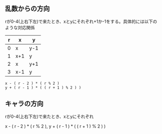 ## 乱数からの方向

rが0-4(上右下左)で来たとき、xとyにそれぞれ+1か-1をする。具体的には以下のような対応関係

| r | x | y |
|---|---|---|
| 0 | x |y-1|
| 1 |x+1| y |
| 2 | x |y+1|
| 3 |x-1| y |

```
x - ( r - 2 ) * ( r % 2 )
y + ( r - 1 ) * ( ( r + 1 ) % 2 ) )
```

## キャラの方向

rが0-4(上右下左)で来たとき、xとyにそれぞれ

x - ( r - 2 ) * ( r % 2 ), y + ( r - 1 ) * ( ( r + 1 ) % 2 ) )

